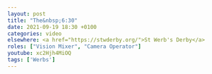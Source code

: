 ```yaml
---
layout: post
title: "The&nbsp;6:30"
date: 2021-09-19 18:30 +0100
categories: video
elsewhere: <a href="https://stwderby.org/">St Werb's Derby</a>
roles: ["Vision Mixer", "Camera Operator"]
youtube: xc2Hjh4MiOQ
tags: ['Werbs']
---
```

